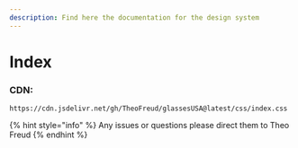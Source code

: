 ```yaml
---
description: Find here the documentation for the design system
---
```


# Index

### CDN:

```text
https://cdn.jsdelivr.net/gh/TheoFreud/glassesUSA@latest/css/index.css
```

{% hint style="info" %}
Any issues or questions please direct them to Theo Freud
{% endhint %}



